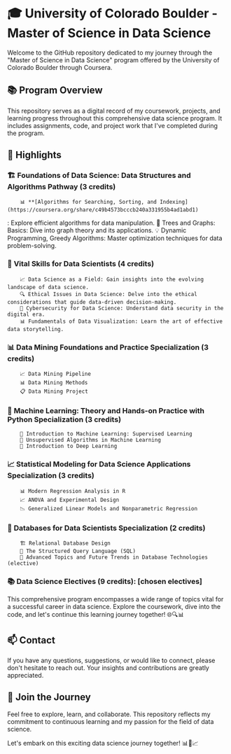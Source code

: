 # 🎓 **University of Colorado Boulder - Master of Science in Data Science**

Welcome to the GitHub repository dedicated to my journey through the "Master of Science in Data Science" program offered by the University of Colorado Boulder through Coursera.

## 📚 **Program Overview**
This repository serves as a digital record of my coursework, projects, and learning progress throughout this comprehensive data science program. It includes assignments, code, and project work that I've completed during the program.

## 🌟 **Highlights**

### 🏗️ **Foundations of Data Science: Data Structures and Algorithms Pathway (3 credits)**
        📊 **[Algorithms for Searching, Sorting, and Indexing](https://coursera.org/share/c49b4573bcccb240a331955b4ad1abd1)
: Explore efficient algorithms for data manipulation.
        🌲 Trees and Graphs: Basics: Dive into graph theory and its applications.
        💡 Dynamic Programming, Greedy Algorithms: Master optimization techniques for data problem-solving.

### 🌟 **Vital Skills for Data Scientists (4 credits)**  
        📈 Data Science as a Field: Gain insights into the evolving landscape of data science.
        🔍 Ethical Issues in Data Science: Delve into the ethical considerations that guide data-driven decision-making.
        🔐 Cybersecurity for Data Science: Understand data security in the digital era.
        📊 Fundamentals of Data Visualization: Learn the art of effective data storytelling.

### 📊 **Data Mining Foundations and Practice Specialization (3 credits)**
        📈 Data Mining Pipeline
        📊 Data Mining Methods
        📋 Data Mining Project

### 🤖 **Machine Learning: Theory and Hands-on Practice with Python Specialization (3 credits)**
        🧠 Introduction to Machine Learning: Supervised Learning
        🧩 Unsupervised Algorithms in Machine Learning
        🌟 Introduction to Deep Learning

### 📈 **Statistical Modeling for Data Science Applications Specialization (3 credits)**
        📊 Modern Regression Analysis in R
        📈 ANOVA and Experimental Design
        📉 Generalized Linear Models and Nonparametric Regression

### 💾 **Databases for Data Scientists Specialization (2 credits)**
        🏗️ Relational Database Design
        📜 The Structured Query Language (SQL)
        🚀 Advanced Topics and Future Trends in Database Technologies (elective)

### 📚 **Data Science Electives (9 credits)**: [chosen electives]




This comprehensive program encompasses a wide range of topics vital for a successful career in data science. Explore the coursework, dive into the code, and let's continue this learning journey together! 🌐🔍📊


## 📫 **Contact**
If you have any questions, suggestions, or would like to connect, please don't hesitate to reach out. Your insights and contributions are greatly appreciated.


## 🚀 **Join the Journey**
Feel free to explore, learn, and collaborate. This repository reflects my commitment to continuous learning and my passion for the field of data science.

Let's embark on this exciting data science journey together! 📊🔬📈
